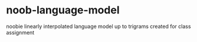 noob-language-model
===================

noobie linearly interpolated language model up to trigrams created for class assignment
